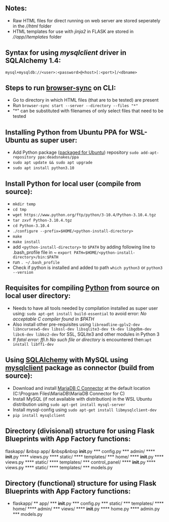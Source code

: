 ## Notes:
* Raw HTML files for direct running on web server are stored seperately in the *//html* folder
* HTML templates for use with *jinja2* in FLASK are stored in *//app//templates* folder

## Syntax for using *mysqlclient* driver in SQLAlchemy 1.4:
`mysql+mysqldb://<user>:<password>@<host>[:<port>]/<dbname>`

## Steps to run [browser-sync](https://browsersync.io/) on CLI:

* Go to directory in which HTML files (that are to be tested) are present
* Run `browser-sync start --server --directory --files "*"`
* "\*" can be substituted with filenames of only select files that need to be tested

## Installing Python from Ubuntu PPA for WSL-Ubuntu as super user:
* Add Python package ([packaged for Ubuntu](https://launchpad.net/~deadsnakes/+archive/ubuntu/ppa)) repository `sudo add-apt-repository ppa:deadsnakes/ppa`
* `sudo apt update && sudo apt upgrade`
* `sudo apt install python3.10`

## Install Python for local user (compile from source):
* `mkdir temp`
* `cd tmp`
* `wget https://www.python.org/ftp/python/3-10.4/Python-3.10.4.tgz`
* `tar zxvf Python-3.10.4.tgz`
* `cd Python-3.10.4`
* `./configure --prefix=$HOME/<python-install-directory>`
* `make`
* `make install`
* add `<python-install-directory>` to `$PATH` by adding following line to .bash_profile file in ~ 
	`export PATH=$HOME/<python-install-directory>/bin:$PATH`
* run `. ~/.bash_profile`
* Check if python is installed and added to path `which python3` or `python3 --version`

## Requisites for compiling [Python](https://www.python.org/downloads/) from source on local user directory:
* Needs to have all tools needed by compilation installed as super user using: `sudo apt-get install build-essential` to avoid error: *No acceptable C compiler found in $PATH*
* Also install other pre-requisites using `libreadline-gplv2-dev libncursesw5-dev libssl-dev libsqlite3-dev tk-dev libgdbm-dev libc6-dev libbz2-dev` for SSL, SQLite3 and other modules in Python 3
* If *fatal error: ffi.h No such file or directory* is encountered then:`apt install libffi-dev`

## Using [SQLAlchemy](https://www.sqlalchemy.org/) with MySQL using [mysqlclient](https://pypi.org/project/mysqlclient/) package as connector (build from source):
* Download and install [MariaDB C Connector](https://mariadb.com/downloads/connectors/) at the default location (C:\Program Files\MariaDB\MariaDB Connector for C)
* Install MySQL (if not available with distribution) in the WSL Ubuntu distribution using `sudo apt-get install mysql-server`
* Install mysql-config using `sudo apt-get install libmysqlclient-dev`
* `pip install mysqlclient`

## Directory (divisional) structure for using Flask Blueprints with App Factory functions:
flaskapp/
&nbsp app/
&nbsp&nbsp __init__.py
	    *** config.py
	    *** admin/
	        **** __init__.py
	        **** views.py
	        **** static/
	        **** templates/
	    *** home/
	        **** __init__.py
	        **** views.py
	        **** static/
	        **** templates/
	    *** control_panel/
	        **** __init__.py
	        **** views.py
	        **** static/
	        **** templates/
	    *** models.py

## Directory (functional) structure for using Flask Blueprints with App Factory functions:
* flaskapp/
	** app/
	   *** __init__.py
	   *** config.py
	   *** static/
	   *** templates/
	       **** home/
	       **** admin/
	   *** views/
	       **** __init__.py
	       **** home.py
	       **** admin.py
	   *** models.py


